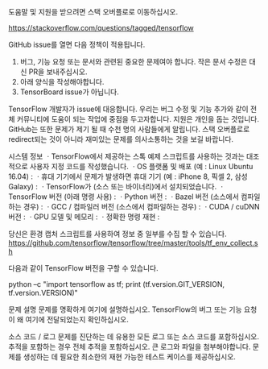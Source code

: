도움말 및 지원을 받으려면 스택 오버플로로 이동하십시오.

https://stackoverflow.com/questions/tagged/tensorflow

GitHub issue를 열면 다음 정책이 적용됩니다.

  1. 버그, 기능 요청 또는 문서와 관련된 중요한 문제여야 합니다. 작은 문서 수정은 대신 PR을 보내주십시오.
  2. 아래 양식을 작성해야합니다.
  3. TensorBoard issue가 아닙니다.

TensorFlow 개발자가 issue에 대응합니다. 우리는 버그 수정 및 기능 추가와 같이 전체 커뮤니티에 도움이 되는 작업에 중점을 두고자합니다. 
지원은 개인을 돕는 것입니다. GitHub는 또한 문제가 제기 될 때 수천 명의 사람들에게 알립니다. 스택 오버플로로 redirect되는 것이 아니라 재미있는 
문제를 의사소통하는 것을 보길 바랍니다.


시스템 정보
ㆍTensorFlow에서 제공하는 스톡 예제 스크립트를 사용하는 것과는 대조적으로 사용자 지정 코드를 작성했습니다.
ㆍOS 플랫폼 및 배포 (예 : Linux Ubuntu 16.04) :
ㆍ휴대 기기에서 문제가 발생하면 휴대 기기 (예 : iPhone 8, 픽셀 2, 삼성 Galaxy) :
ㆍTensorFlow가 (소스 또는 바이너리)에서 설치되었습니다.
ㆍTensorFlow 버전 (아래 명령 사용) :
ㆍPython 버전 :
ㆍBazel 버전 (소스에서 컴파일하는 경우) :
ㆍGCC / 컴파일러 버전 (소스에서 컴파일하는 경우) :
ㆍCUDA / cuDNN 버전 :
ㆍGPU 모델 및 메모리 :
ㆍ정확한 명령 재현 :

당신은 환경 캡처 스크립트를 사용하여 정보 중 일부를 수집 할 수 있습니다.
https://github.com/tensorflow/tensorflow/tree/master/tools/tf_env_collect.sh

다음과 같이 TensorFlow 버전을 구할 수 있습니다.

python –c "import tensorflow as tf; print (tf.version.GIT_VERSION, tf.version.VERSION)"


문제 설명
문제를 명확하게 여기에 설명하십시오. TensorFlow의 버그 또는 기능 요청이 왜 여기에 전달되었는지 확인하십시오.

소스 코드 / 로그
문제를 진단하는 데 유용한 모든 로그 또는 소스 코드를 포함하십시오. 추적을 포함하는 경우 전체 추적을 포함하십시오. 
큰 로그와 파일을 첨부해야합니다. 문제를 생성하는 데 필요한 최소한의 재현 가능한 테스트 케이스를 제공하십시오.
